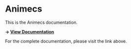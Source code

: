 # Animecs

This is the Animecs documentation.

**→ [View Documentation](https://yourusername.github.io/animecs/)**

For the complete documentation, please visit the link above.